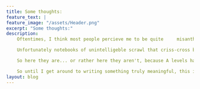 ```yaml
---
title: Some thoughts:
feature_text: |
feature_image: "/assets/Header.png"
excerpt: "Some thoughts:"
description:    
    Oftentimes, I think most people percieve me to be quite     misanthropic... and a bit crazy... so I'm surprised by how many people have asked me to write down my thoughts.

    Unfortunately notebooks of unintelligeble scrawl that criss-cross between languages, themes and constant paradigm shifts in my world view, won't do anyone any good, so my plan for this **website** (no, I refuse to call it a blog, Im not sharing recipies for cookies or anything like that!), is to elucidate what I actually think, which I'll be honest, I know I'm really bad at explaining *some*times... ok fine, *most* of the time...

    So here they are... or rather here they aren't, because A levels have guilt tripped me into doing revising some really riveting concepts - like quadrats. I just *love* quadrats... because who doesn't wake up with a burning desire to write a six marker on the biodiversity of grass in a field... 

    So until I get around to writing something truly meaningful, this is all I have to offer...
layout: blog
---
```

